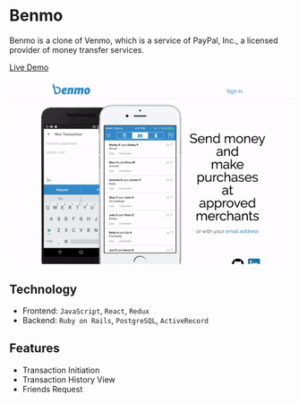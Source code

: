 # Benmo

Benmo is a clone of Venmo, which is a service of PayPal, Inc., a licensed provider of money transfer services.

[Live Demo](http://benmo.herokuapp.com/)

![Benmo Main](./benmo.gif)

## Technology
* Frontend: `JavaScript`, `React`, `Redux`
* Backend: `Ruby on Rails`, `PostgreSQL`, `ActiveRecord`

## Features
* Transaction Initiation
* Transaction History View
* Friends Request
